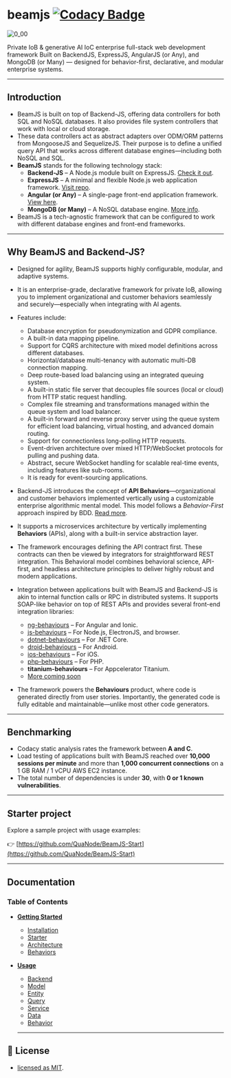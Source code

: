 # beamjs [![Codacy Badge](https://app.codacy.com/project/badge/Grade/518c2b67f61142ca833c75c6c07ccd43)](https://www.codacy.com/gh/QuaNode/beamjs/dashboard?utm_source=github.com&amp;utm_medium=referral&amp;utm_content=QuaNode/beamjs&amp;utm_campaign=Badge_Grade)

![0_00](https://user-images.githubusercontent.com/3101473/227795966-12f87168-4b4a-454f-a806-0a72f5a1fe5d.png)

Private IoB & generative AI IoC enterprise full-stack web development framework Built on BackendJS, ExpressJS, AngularJS (or Any), and MongoDB (or Many) — designed for behavior-first, declarative, and modular enterprise systems.

---

## Introduction

- BeamJS is built on top of Backend-JS, offering data controllers for both SQL and NoSQL databases. It also provides file system controllers that work with local or cloud storage.
- These data controllers act as abstract adapters over ODM/ORM patterns from MongooseJS and SequelizeJS. Their purpose is to define a unified query API that works across different database engines—including both NoSQL and SQL.
- **BeamJS** stands for the following technology stack:
  - **Backend-JS** – A Node.js module built on ExpressJS. [Check it out](https://github.com/quaNode/Backend-JS).
  - **ExpressJS** – A minimal and flexible Node.js web application framework. [Visit repo](https://github.com/expressjs/expressjs.com).
  - **Angular (or Any)** – A single-page front-end application framework. [View here](https://github.com/angular/angular).
  - **MongoDB (or Many)** – A NoSQL database engine. [More info](https://github.com/mongodb/mongo).
- BeamJS is a tech-agnostic framework that can be configured to work with different database engines and front-end frameworks.

---

## Why BeamJS and Backend-JS?

- Designed for agility, BeamJS supports highly configurable, modular, and adaptive systems.
- It is an enterprise-grade, declarative framework for private IoB, allowing you to implement organizational and customer behaviors seamlessly and securely—especially when integrating with AI agents.
- Features include:
  - Database encryption for pseudonymization and GDPR compliance.
  - A built-in data mapping pipeline.
  - Support for CQRS architecture with mixed model definitions across different databases.
  - Horizontal/database multi-tenancy with automatic multi-DB connection mapping.
  - Deep route-based load balancing using an integrated queuing system.
  - A built-in static file server that decouples file sources (local or cloud) from HTTP static request handling.
  - Complex file streaming and transformations managed within the queue system and load balancer.
  - A built-in forward and reverse proxy server using the queue system for efficient load balancing, virtual hosting, and advanced domain routing.
  - Support for connectionless long-polling HTTP requests.
  - Event-driven architecture over mixed HTTP/WebSocket protocols for pulling and pushing data.
  - Abstract, secure WebSocket handling for scalable real-time events, including features like sub-rooms.
  - It is ready for event-sourcing applications.

- Backend-JS introduces the concept of **API Behaviors**—organizational and customer behaviors implemented vertically using a customizable enterprise algorithmic mental model. This model follows a *Behavior-First* approach inspired by BDD. [Read more](https://github.com/QuaNode/Backend-JS/wiki/Behavior-first-design).

- It supports a microservices architecture by vertically implementing **Behaviors** (APIs), along with a built-in service abstraction layer.
- The framework encourages defining the API contract first. These contracts can then be viewed by integrators for straightforward REST integration. This Behavioral model combines behavioral science, API-first, and headless architecture principles to deliver highly robust and modern applications.

- Integration between applications built with BeamJS and Backend-JS is akin to internal function calls or RPC in distributed systems. It supports SOAP-like behavior on top of REST APIs and provides several front-end integration libraries:
  - [ng-behaviours](https://github.com/QuaNode/ng-behaviours) – For Angular and Ionic.
  - [js-behaviours](https://github.com/QuaNode/js-behaviours) – For Node.js, ElectronJS, and browser.
  - [dotnet-behaviours](https://github.com/QuaNode/dotnet-behaviours) – For .NET Core.
  - [droid-behaviours](https://github.com/QuaNode/droid-behaviours) – For Android.
  - [ios-behaviours](https://github.com/QuaNode/ios-behaviours) – For iOS.
  - [php-behaviours](https://github.com/QuaNode/php-behaviours) – For PHP.
  - **titanium-behaviours** – For Appcelerator Titanium.
  - [More coming soon](https://github.com/QuaNode)

- The framework powers the **Behaviours** product, where code is generated directly from user stories. Importantly, the generated code is fully editable and maintainable—unlike most other code generators.

---

## Benchmarking

- Codacy static analysis rates the framework between **A and C**.
- Load testing of applications built with BeamJS reached over **10,000 sessions per minute** and more than **1,000 concurrent connections** on a 1 GB RAM / 1 vCPU AWS EC2 instance.
- The total number of dependencies is under **30**, with **0 or 1 known vulnerabilities**.

---

## Starter project

Explore a sample project with usage examples:

👉 [https://github.com/QuaNode/BeamJS-Start](https://github.com/QuaNode/BeamJS-Start)

---

## Documentation

### Table of Contents

- **[Getting Started](./docs/installation/installation.md)**
  - [Installation](./docs/installation/installation.md)
  - [Starter](./docs/installation/starter.md)
  - [Architecture](./docs/architecture.md)
  - [Behaviors](./docs/behaviors.md)
- **[Usage](./docs/usage/backend.md)**
  - [Backend](./docs/usage/backend.md)
  - [Model](./docs/usage/model.md)
  - [Entity](./docs/usage/entity.md)
  - [Query](./docs/usage/query.md)
  - [Service](./docs/usage/service.md)
  - [Data](./docs/usage/data.md)
  - [Behavior](./docs/usage/behavior.md)

  ---

## 📄 License

- [licensed as MIT](./LICENSE).
